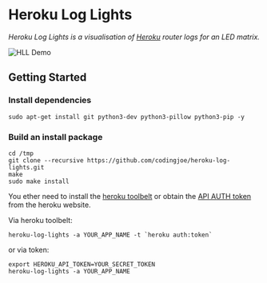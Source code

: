 # Heroku Log Lights

_Heroku Log Lights is a visualisation of [Heroku][heroku] router logs for an LED matrix._

![HLL Demo](demo.gif)

## Getting Started

### Install dependencies
```shell
sudo apt-get install git python3-dev python3-pillow python3-pip -y
```

### Build an install package
```shell
cd /tmp
git clone --recursive https://github.com/codingjoe/heroku-log-lights.git
make
sudo make install
```

You ether need to install the [heroku toolbelt][heroku-toolbelt]
or obtain the [API AUTH token][heroku-token] from the heroku website.

Via heroku toolbelt:

```shell
heroku-log-lights -a YOUR_APP_NAME -t `heroku auth:token`
```

or via token:

```shell
export HEROKU_API_TOKEN=YOUR_SECRET_TOKEN
heroku-log-lights -a YOUR_APP_NAME
```

[heroku]: https://www.heroku.com/
[heroku-toolbelt]: https://toolbelt.heroku.com/
[heroku-token]: https://devcenter.heroku.com/articles/platform-api-quickstart#authentication
